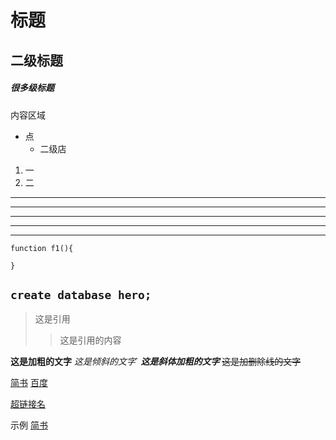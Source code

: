 # 标题
## 二级标题
##### 很多级标题

内容区域

* 点
  * 二级店

1. 一
1. 二


---
----
***
*****

-----
    function f1(){
      
    }
`create database hero;`
-----


> 这是引用
>>这是引用的内容


**这是加粗的文字**
*这是倾斜的文字*`
***这是斜体加粗的文字***
~~这是加删除线的文字~~


[简书](http://jianshu.com)
[百度](http://baidu.com)

<a href="超链接地址" target="_blank">超链接名</a>

示例
<a href="https://www.jianshu.com/u/1f5ac0cf6a8b" target="_blank">简书</a>
